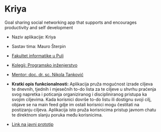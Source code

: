# Kriya
Goal sharing social networking app that supports and encourages productivity and self development

- Naziv aplikacije: Kriya
- Sastav tima: Mauro Šterpin
- [Fakultet informatike u Puli](https://fipu.unipu.hr/fipu)
- [Kolegij: Programsko inženjerstvo](https://www.notion.so/fiputreca/Programsko-in-enjerstvo-e353945331df468e8382cdad1e91c4b8)

- [Mentor: doc. dr. sc. Nikola Tanković](https://www.notion.so/fiputreca/Kontakt-stranica-875574d1b92248b1a8e90dae52cd29a9)

- **Kratki opis funkcionalnosti:** Aplikacija pruža mogućnost izrade ciljeva te dnevnih, tjednih i mjesečnih to-do lista za te ciljeve u shvrhu praćenja svog napretka i poticanja organiziranog i discipliniranog pristupa ka svojim ciljevima. Kada korisnici dovrše to-do listu ili dostignu svoji cilj, objave se na main feed gdje im ostali korisnici mogu čestitati na postizanju ciljeva. Aplikacija isto pruža korisnicima pristup javnom chatu te direktnom slanju poruka među korisnicima. 
- [Link na javni prototip](https://www.figma.com/proto/q84KBWchrvBImKlMHo6M62/Kriya?node-id=1%3A2&starting-point-node-id=1%3A2)

